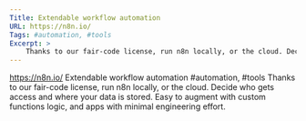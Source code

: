 ```yaml
---
Title: Extendable workflow automation
URL: https://n8n.io/
Tags: #automation, #tools
Excerpt: >
    Thanks to our fair-code license, run n8n locally, or the cloud. Decide who gets access and where your data is stored. Easy to augment with custom functions logic, and apps with minimal engineering effort.
---
```

https://n8n.io/
Extendable workflow automation
#automation, #tools
Thanks to our fair-code license, run n8n locally, or the cloud. Decide who gets access and where your data is stored. Easy to augment with custom functions logic, and apps with minimal engineering effort.